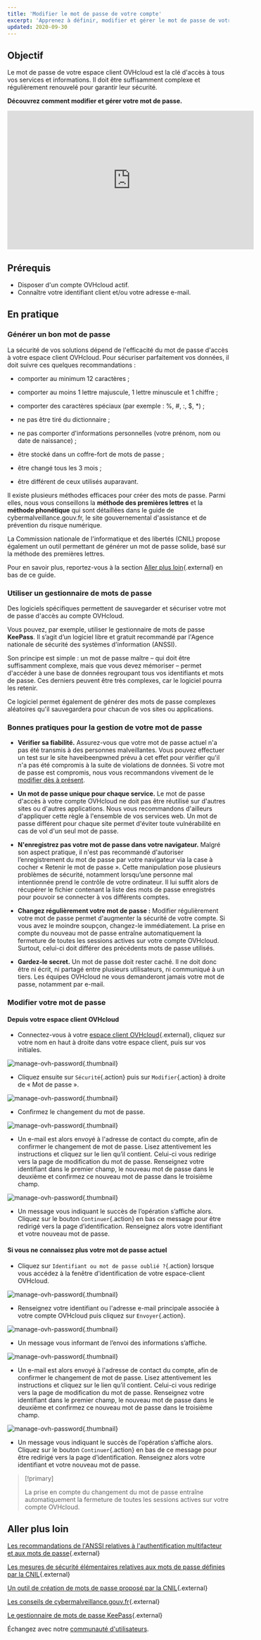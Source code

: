 ```yaml
---
title: 'Modifier le mot de passe de votre compte'
excerpt: 'Apprenez à définir, modifier et gérer le mot de passe de votre espace client OVHcloud'
updated: 2020-09-30
---
```


## Objectif

Le mot de passe de votre espace client OVHcloud est la clé d'accès à tous vos services et informations. Il doit être suffisamment complexe et régulièrement renouvelé pour garantir leur sécurité.

**Découvrez comment modifier et gérer votre mot de passe.**

<iframe class="video" width="560" height="315" src="https://www.youtube-nocookie.com/embed/odO58c4gJfc" frameborder="0" allow="accelerometer; autoplay; clipboard-write; encrypted-media; gyroscope; picture-in-picture" allowfullscreen></iframe>

## Prérequis

- Disposer d'un compte OVHcloud actif.
- Connaître votre identifiant client et/ou votre adresse e-mail.

## En pratique

### Générer un bon mot de passe

La sécurité de vos solutions dépend de l'efficacité du mot de passe d'accès à votre espace client OVHcloud. Pour sécuriser parfaitement vos données, il doit suivre ces quelques recommandations :

- comporter au minimum 12 caractères ;

- comporter au moins 1 lettre majuscule, 1 lettre minuscule et 1 chiffre ;

- comporter des caractères spéciaux (par exemple : %, #, :, $, *) ;

- ne pas être tiré du dictionnaire ;

- ne pas comporter d'informations personnelles (votre prénom, nom ou date de naissance) ;

- être stocké dans un coffre-fort de mots de passe ;

- être changé tous les 3 mois ;

- être différent de ceux utilisés auparavant.

Il existe plusieurs méthodes efficaces pour créer des mots de passe. Parmi elles, nous vous conseillons la **méthode des premières lettres** et la **méthode phonétique** qui sont détaillées dans le guide de cybermalveillance.gouv.fr, le site gouvernemental d'assistance et de prévention du risque numérique.

La Commission nationale de l'informatique et des libertés (CNIL) propose également un outil permettant de générer un mot de passe solide, basé sur la méthode des premières lettres.

Pour en savoir plus, reportez-vous à la section [Aller plus loin](/pages/account_and_service_management/account_information/manage-ovh-password#aller-plus-loin){.external} en bas de ce guide.

### Utiliser un gestionnaire de mots de passe

Des logiciels spécifiques permettent de sauvegarder et sécuriser votre mot de passe d'accès au compte OVHcloud.

Vous pouvez, par exemple, utiliser le gestionnaire de mots de passe **KeePass**. Il s’agit d’un logiciel libre et gratuit recommandé par l'Agence nationale de sécurité des systèmes d'information (ANSSI).

Son principe est simple : un mot de passe maître – qui doit être suffisamment complexe, mais que vous devez mémoriser – permet d'accéder à une base de données regroupant tous vos identifiants et mots de passe. Ces derniers peuvent être très complexes, car le logiciel pourra les retenir.

Ce logiciel permet également de générer des mots de passe complexes aléatoires qu'il sauvegardera pour chacun de vos sites ou applications.

### Bonnes pratiques pour la gestion de votre mot de passe

- **Vérifier sa fiabilité.** Assurez-vous que votre mot de passe actuel n'a pas été transmis à des personnes malveillantes. Vous pouvez effectuer un test sur le site haveibeenpwned prévu à cet effet pour vérifier qu'il n'a pas été compromis à la suite de violations de données.
Si votre mot de passe est compromis, nous vous recommandons vivement de le [modifier dès à présent](./#modifier-votre-mot-de-passe).

- **Un mot de passe unique pour chaque service.** Le mot de passe d'accès à votre compte OVHcloud ne doit pas être réutilisé sur d'autres sites ou d'autres applications. Nous vous recommandons d'ailleurs d'appliquer cette règle à l'ensemble de vos services web. Un mot de passe différent pour chaque site permet d'éviter toute vulnérabilité en cas de vol d'un seul mot de passe.

- **N'enregistrez pas votre mot de passe dans votre navigateur.** Malgré son aspect pratique, il n'est pas recommandé d'autoriser l’enregistrement du mot de passe par votre navigateur via la case à cocher « Retenir le mot de passe ».  Cette manipulation pose plusieurs problèmes de sécurité, notamment lorsqu’une personne mal intentionnée prend le contrôle de votre ordinateur. Il lui suffit alors de récupérer le fichier contenant la liste des mots de passe enregistrés pour pouvoir se connecter à vos différents comptes.

- **Changez régulièrement votre mot de passe :** Modifier régulièrement votre mot de passe permet d'augmenter la sécurité de votre compte. Si vous avez le moindre soupçon, changez-le immédiatement. La prise en compte du nouveau mot de passe entraîne automatiquement la fermeture de toutes les sessions actives sur votre compte OVHcloud. Surtout, celui-ci doit différer des précédents mots de passe utilisés.

- **Gardez-le secret.** Un mot de passe doit rester caché. Il ne doit donc être ni écrit, ni partagé entre plusieurs utilisateurs, ni communiqué à un tiers. Les équipes OVHcloud ne vous demanderont jamais votre mot de passe, notamment par e-mail.

### Modifier votre mot de passe

#### Depuis votre espace client OVHcloud

- Connectez-vous à votre [espace client OVHcloud](https://www.ovh.com/auth/?action=gotomanager&from=https://www.ovh.com/fr/&ovhSubsidiary=fr){.external}, cliquez sur votre nom en haut à droite dans votre espace client, puis sur vos initiales.

![manage-ovh-password](images/newhub2.png){.thumbnail}

- Cliquez ensuite sur `Sécurité`{.action} puis sur `Modifier`{.action} à droite de « Mot de passe ».

![manage-ovh-password](images/manage-password02.png){.thumbnail}

- Confirmez le changement du mot de passe.

![manage-ovh-password](images/manage-password03.png){.thumbnail}

- Un e-mail est alors envoyé à l'adresse de contact du compte, afin de confirmer le changement de mot de passe. Lisez attentivement les instructions et cliquez sur le lien qu’il contient. Celui-ci vous redirige vers la page de modification du mot de passe. Renseignez votre identifiant dans le premier champ, le nouveau mot de passe dans le deuxième et confirmez ce nouveau mot de passe dans le troisième champ.

![manage-ovh-password](images/account-password-modif-manager-step4.png){.thumbnail}

- Un message vous indiquant le succès de l’opération s’affiche alors. Cliquez sur le bouton `Continuer`{.action} en bas ce message pour être redirigé vers la page d’identification. Renseignez alors votre identifiant et votre nouveau mot de passe.

<a name="lost-password"></a>

#### Si vous ne connaissez plus votre mot de passe actuel

- Cliquez sur `Identifiant ou mot de passe oublié ?`{.action} lorsque vous accédez à la fenêtre d'identification de votre espace-client OVHcloud.

![manage-ovh-password](images/account-password-modif-forgotten-step1.png){.thumbnail}

- Renseignez votre identifiant ou l'adresse e-mail principale associée à votre compte OVHcloud puis cliquez sur `Envoyer`{.action}.

![manage-ovh-password](images/account-password-modif-forgotten-step2.png){.thumbnail}

- Un message vous informant de l’envoi des informations s’affiche.

![manage-ovh-password](images/account-password-modif-forgotten-step3.png){.thumbnail}

- Un e-mail est alors envoyé à l'adresse de contact du compte, afin de confirmer le changement de mot de passe. Lisez attentivement les instructions et cliquez sur le lien qu’il contient. Celui-ci vous redirige vers la page de modification du mot de passe. Renseignez votre identifiant dans le premier champ, le nouveau mot de passe dans le deuxième et confirmez ce nouveau mot de passe dans le troisième champ.

![manage-ovh-password](images/account-password-modif-manager-step4.png){.thumbnail}

- Un message vous indiquant le succès de l’opération s’affiche alors. Cliquez sur le bouton `Continuer`{.action} en bas de ce message pour être redirigé vers la page d’identification. Renseignez alors votre identifiant et votre nouveau mot de passe.

> [!primary]
>
> La prise en compte du changement du mot de passe entraîne automatiquement la fermeture de toutes les sessions actives sur votre compte OVHcloud.
>

## Aller plus loin

[Les recommandations de l'ANSSI relatives à l'authentification multifacteur et aux mots de passe](https://www.ssi.gouv.fr/guide/recommandations-relatives-a-lauthentification-multifacteur-et-aux-mots-de-passe/){.external}

[Les mesures de sécurité élémentaires relatives aux mots de passe définies par la CNIL](https://www.cnil.fr/fr/authentification-par-mot-de-passe-les-mesures-de-securite-elementaires){.external}

[Un outil de création de mots de passe proposé par la CNIL](https://www.cnil.fr/fr/generer-un-mot-de-passe-solide){.external}

[Les conseils de cybermalveillance.gouv.fr](https://www.cybermalveillance.gouv.fr/tous-nos-contenus/){.external}

[Le gestionnaire de mots de passe KeePass](https://keepass.info/){.external}

Échangez avec notre [communauté d'utilisateurs](/links/community).